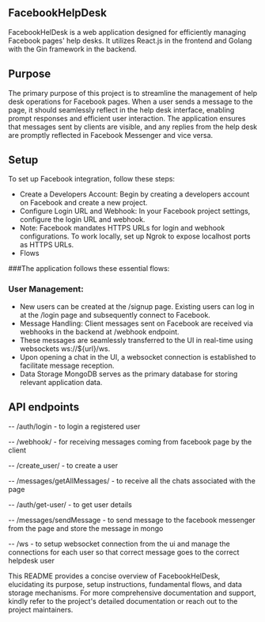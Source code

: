 ## FacebookHelpDesk
FacebookHelDesk is a web application designed for efficiently managing Facebook pages' help desks. It utilizes React.js in the frontend and Golang with the Gin framework in the backend.

## Purpose
The primary purpose of this project is to streamline the management of help desk operations for Facebook pages. When a user sends a message to the page, it should seamlessly reflect in the help desk interface, enabling prompt responses and efficient user interaction. The application ensures that messages sent by clients are visible, and any replies from the help desk are promptly reflected in Facebook Messenger and vice versa.

## Setup
To set up Facebook integration, follow these steps:

- Create a Developers Account: Begin by creating a developers account on Facebook and create a new project.
- Configure Login URL and Webhook: In your Facebook project settings, configure the login URL and webhook.
- Note: Facebook mandates HTTPS URLs for login and webhook configurations. To work locally, set up Ngrok to expose localhost ports as HTTPS URLs.
- Flows

###The application follows these essential flows:

### User Management:
- New users can be created at the /signup page.
Existing users can log in at the /login page and subsequently connect to Facebook.
- Message Handling:
Client messages sent on Facebook are received via webhooks in the backend at /webhook endpoint.
- These messages are seamlessly transferred to the UI in real-time using websockets ws://${url}/ws.
- Upon opening a chat in the UI, a websocket connection is established to facilitate message reception.
- Data Storage
MongoDB serves as the primary database for storing relevant application data.

## API endpoints

-- /auth/login - to login a registered user

-- /webhook/ - for receiving messages coming from facebook page by the client

-- /create_user/ - to create a user

-- /messages/getAllMessages/ - to receive all the chats associated with the page

-- /auth/get-user/ - to get user details

-- /messages/sendMessage - to send message to the facebook messenger from the page and store the message in mongo

-- /ws - to setup websocket connection from the ui and manage the connections for each user so that correct message goes to the correct          helpdesk user

This README provides a concise overview of FacebookHelDesk, elucidating its purpose, setup instructions, fundamental flows, and data storage mechanisms. For more comprehensive documentation and support, kindly refer to the project's detailed documentation or reach out to the project maintainers.
